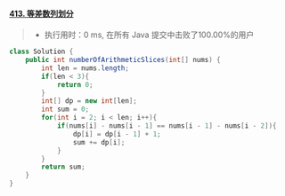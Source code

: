 #### [413. 等差数列划分](https://leetcode-cn.com/problems/arithmetic-slices/)

> - 执行用时：0 ms, 在所有 Java 提交中击败了100.00%的用户

```java
class Solution {
    public int numberOfArithmeticSlices(int[] nums) {
        int len = nums.length;
        if(len < 3){
            return 0;
        }
        int[] dp = new int[len];
        int sum = 0;
        for(int i = 2; i < len; i++){
            if(nums[i] - nums[i - 1] == nums[i - 1] - nums[i - 2]){
                dp[i] = dp[i - 1] + 1;
                sum += dp[i];
            }
        }
        return sum;
    }
}
```

